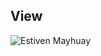 ## **View**

<img src='https://estivenmayhuay.github.io/single-price-grid/images/view.png' alt="Estiven Mayhuay" />
